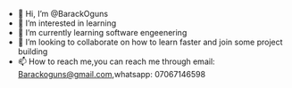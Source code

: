 - 👋 Hi, I’m @BarackOguns
- 👀 I’m interested in learning
- 🌱 I’m currently learning software engeenering
- 💞️ I’m looking to collaborate on how to learn faster and join some project building
- 📫 How to reach me,you can reach me through email: Barackoguns@gmail.com,whatsapp: 07067146598

<!---
BarackOguns/BarackOguns is a ✨ special ✨ repository because its `README.md` (this file) appears on your GitHub profile.
You can click the Preview link to take a look at your changes.
--->
